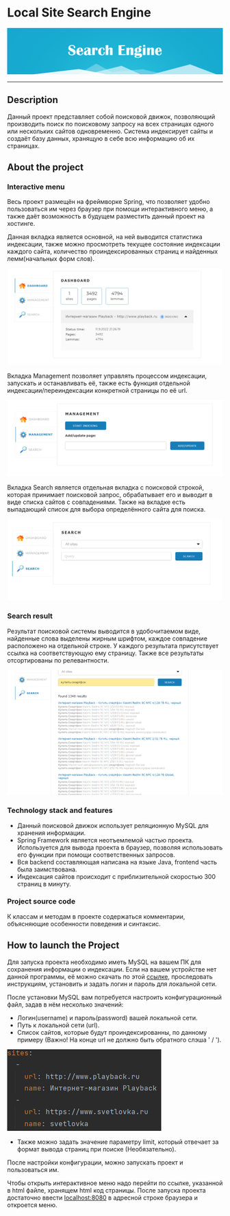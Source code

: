 # Local Site Search Engine

![Header](readme.assets/header.png)

--------------------

## Description

Данный проект представляет собой поисковой движок, позволяющий
производить поиск по поисковому запросу на всех страницах одного
или нескольких сайтов одновременно. Система индексирует сайты и
создаёт базу данных, хранящую в себе всю информацию об их страницах.

## About the project

### Interactive menu

Весь проект размещён на фреймворке Spring, что позволяет удобно
пользоваться им через браузер при помощи интерактивного меню,
а также даёт возможность в будущем разместить данный проект на хостинге.

Данная вкладка является основной, на ней выводится статистика индексации,
также можно просмотреть текущее состояние индексации каждого сайта,
количество проиндексированных страниц и найденных лемм(начальных
форм слов).

![Dashboard](readme.assets/dashboard.png "Вкладка со статистикой индексации")

Вкладка Management позволяет управлять процессом индексации, запускать и
останавливать её, также есть функция отдельной индексации/переиндексации
конкретной страницы по её url.

![Management](readme.assets/management.png "Вкладка управления индексацией")

Вкладка Search является отдельная вкладка с поисковой строкой, которая
принимает поисковой запрос, обрабатывает его и выводит в виде списка сайтов
с совпадениями. Также на вкладке есть выпадающий список для выбора определённого
сайта для поиска.

![Search](readme.assets/search.png "Вкладка управления поиском")


### Search result

Результат поисковой системы выводится в удобочитаемом виде, найденные слова
выделены жирным шрифтом, каждое совпадение расположено на отдельной строке.
У каждого результата присутствует ссылка на соответствующую ему страницу.
Также все результаты отсортированы по релевантности.

![SearchResults](readme.assets/searchResults.png "Результаты поиска по запросу")

### Technology stack and features

- Данный поисковой движок использует реляционную MySQL для хранения информации.
- Spring Framework является неотъемлемой частью проекта. Используется для
  вывода проекта в браузер, позволяя использовать его функции при помощи
  соответственных запросов.
- Вся backend составляющая написана на языке Java, frontend часть была
  заимствована.
- Индексация сайтов происходит с приблизительной скоростью 300 страниц в
  минуту.

### Project source code

К классам и методам в проекте содержаться комментарии, объясняющие
особенности поведения и синтаксис.

## How to launch the Project

Для запуска проекта необходимо иметь MySQL на вашем ПК для сохранения
информации о индексации. Если на вашем устройстве нет данной программы, её
можно скачать по этой [ссылке](https://dev.mysql.com/downloads/workbench/ "https://dev.mysql.com/downloads/workbench/"),
проследовать инструкциям, установить и задать логин и пароль для локальной сети.
  
После установки MySQL вам потребуется настроить конфигурационный файл, задав
в нём несколько значений:
- Логин(username) и пароль(password) вашей локальной сети.
- Путь к локальной сети (url).
- Список сайтов, которые будут проиндексированны, по данному примеру
(Важно! На конце url не должно быть обратного слэша ' / ').
  
![Example1](readme.assets/example1.png)
- Также можно задать значение параметру limit, который отвечает за
формат вывода страниц при поиске (Необязательно).
  
После настройки конфигурации, можно запускать проект и пользоваться им.
  
Чтобы открыть интерактивное меню надо перейти по ссылке, указанной в
html файле, хранящем html код страницы. После запуска проекта достаточно
ввести [localhost:8080](http://localhost:8080/) в адресной строке браузера
и откроется меню.